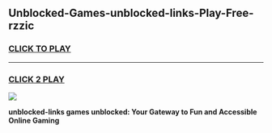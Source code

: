 
## Unblocked-Games-unblocked-links-Play-Free-rzzic
<h3>
<a href="https://premium76.site?title=unblocked-links&ref=23A">CLICK TO PLAY</a></h3>
<hr>

<h3>
<a href="https://premium76.site?title=unblocked-links&ref=23A">CLICK 2 PLAY</a>
  
</h3>

<a href="https://premium76.site?title=unblocked-links&ref=23A"><img src="https://clearcache.store/games.png"></a>


**unblocked-links games unblocked: Your Gateway to Fun and Accessible Online Gaming**
